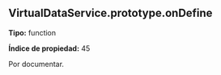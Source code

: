 ## VirtualDataService.prototype.onDefine

**Tipo:** function

**Índice de propiedad:** 45

Por documentar.



